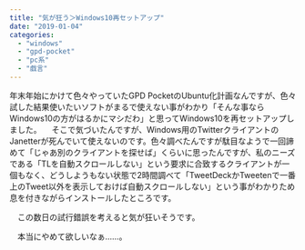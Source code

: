 ```yaml
---
title: "気が狂う＞Windows10再セットアップ"
date: "2019-01-04"
categories: 
  - "windows"
  - "gpd-pocket"
  - "pc系"
  - "戯言"
---
```


年末年始にかけて色々やっていたGPD PocketのUbuntu化計画なんですが、色々試した結果使いたいソフトがまるで使えない事がわかり「そんな事ならWindows10の方がはるかにマシだわ」と思ってWindows10を再セットアップしました。 　そこで気づいたんですが、Windows用のTwitterクライアントのJanetterが死んでいて使えないのです。色々調べたんですが駄目なようで一回諦めて「じゃあ別のクライアントを探せば」くらいに思ったんですが、私のニーズである「TLを自動スクロールしない」という要求に合致するクライアントが一個もなく、どうしようもない状態で2時間調べて「TweetDeckかTweetenで一番上のTweet以外を表示しておけば自動スクロールしない」という事がわかりため息を付きながらインストールしたところです。

　この数日の試行錯誤を考えると気が狂いそうです。

　本当にやめて欲しいなぁ……。
